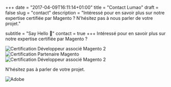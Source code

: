 +++
date = "2017-04-09T16:11:14+01:00"
title = "Contact Lumao"
draft = false
slug = "contact"
description = "Intéressé pour en savoir plus sur notre expertise certifiée par Magento ? N'hésitez pas à nous parler de votre projet."

subtitle = "Say Hello 👋"
contact = true
+++
Intéressé pour en savoir plus sur notre expertise certifiée par Magento ?

<div class="row">
    <div class="col-xs-4"><img class="animate zoomIn margin-auto" src="/images/certification/big_associate_developer_m2.png" alt="Certification Développeur associé Magento 2" /></div>
    <div class="col-xs-4"><img class="animate zoomIn margin-auto" src="/images/certification/community.png" alt="Certification Partenaire Magento" /></div>
    <div class="col-xs-4"><img class="animate zoomIn margin-auto" src="/images/certification/big_solution_specialist.png" alt="Certification Développeur associé Magento 2" /></div>
</div>

N'hésitez pas à parler de votre projet.


<div class="row">
    <img class="animate zoomIn margin-auto" src="/images/partners/Adobe_Solution_Partner.png" alt="Adobe" />
</div>